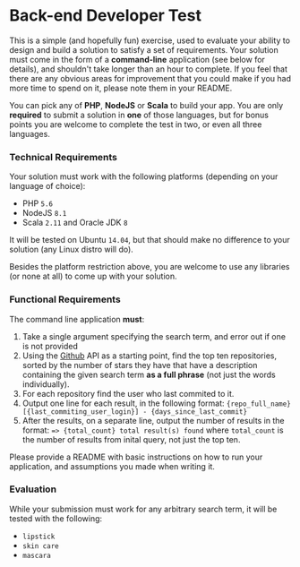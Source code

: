 # Back-end Developer Test

This is a simple (and hopefully fun) exercise, used to evaluate your ability to design and build a solution to satisfy a set of requirements. Your solution must come in the form of a **command-line** application (see below for details), and shouldn't take longer than an hour to complete. If you feel that there are any obvious areas for improvement that you could make if you had more time to spend on it, please note them in your README.

You can pick any of **PHP**, **NodeJS** or **Scala** to build your app. You are only **required** to submit a solution in **one** of those languages, but for bonus points you are welcome to complete the test in two, or even all three languages.


### Technical Requirements

Your solution must work with the following platforms (depending on your language of choice):

  * PHP `5.6`
  * NodeJS `8.1`
  * Scala `2.11` and Oracle JDK `8`

It will be tested on Ubuntu `14.04`, but that should make no difference to your solution (any Linux distro will do).

Besides the platform restriction above, you are welcome to use any libraries (or none at all) to come up with your solution.


### Functional Requirements

The command line application **must**:

  1. Take a single argument specifying the search term, and error out if one is not provided
  2. Using the [Github](https://developer.github.com/v3/) API as a starting point, find the top ten repositories, sorted by the number of stars they have that have a description containing the given search term **as a full phrase** (not just the words individually).
  3. For each repository find the user who last commited to it.
  4. Output one line for each result, in the following format: `{repo_full_name} [{last_commiting_user_login}] - {days_since_last_commit}`
  5. After the results, on a separate line, output the number of results in the format: `=> {total_count} total result(s) found` where `total_count` is the number of results from inital query, not just the top ten.

Please provide a README with basic instructions on how to run your application, and assumptions you made when writing it.

### Evaluation

While your submission must work for any arbitrary search term, it will be tested with the following:

  * `lipstick`
  * `skin care`
  * `mascara`
  
